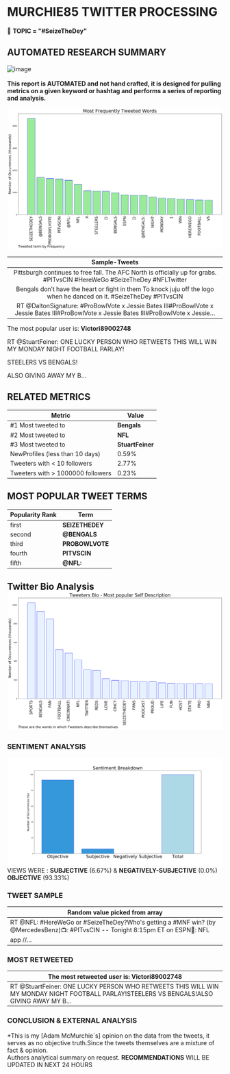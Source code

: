 # MURCHIE85 TWITTER PROCESSING 
&#x1F34E; **TOPIC = "#SeizeTheDey"**

## AUTOMATED RESEARCH SUMMARY

![image](https://marketingplatform.google.com/about/static/images/gmp/analytics-smb-benefit.jpg)
<br></br>
<b> This report is AUTOMATED and not hand crafted, it is designed for pulling metrics on a given keyword or hashtag and performs a series of reporting and analysis.</b>



![image](TWEETS.png)



|                **Sample-Tweets**        |
| :-------------: |
| Pittsburgh continues to free fall. The AFC North is officially up for grabs. #PITvsCIN #HereWeGo #SeizeTheDey #NFLTwitter |
| Bengals don’t have the heart or fight in them To knock juju off the logo when he danced on it. #SeizeTheDey #PITvsCIN |
| RT @DaltonSignature: #ProBowlVote x Jessie Bates III#ProBowlVote x Jessie Bates III#ProBowlVote x Jessie Bates III#ProBowlVote x Jessie… |

The most popular user is: **Victori89002748**
<div class="alert alert-block alert-danger"> RT @StuartFeiner: ONE LUCKY PERSON WHO RETWEETS THIS WILL WIN MY MONDAY NIGHT FOOTBALL PARLAY!

STEELERS VS BENGALS!

ALSO GIVING AWAY MY B…</div>

## RELATED METRICS<br>
| Metric | Value |
| ------------- | ------------- |
| #1 Most tweeted to  | **Bengals** |
| #2 Most tweeted to  | **NFL** |
| #3 Most tweeted to  | **StuartFeiner** |
| NewProfiles (less than 10 days) | 0.59%  |
| Tweeters with < 10 followers  | 2.77%|
| Tweeters with > 1000000 followers  | 0.23%  |



## MOST POPULAR TWEET TERMS 


| Popularity Rank  | Term |
| ------------- | ------------- |
| first  | **SEIZETHEDEY**  |
| second  | **@BENGALS**  |
| third  | **PROBOWLVOTE** |
| fourth  | **PITVSCIN**  |
| fifth  | **@NFL:**  |


## Twitter Bio Analysis![image](BIO.png)
### SENTIMENT ANALYSIS
![image](sentiment.png)
VIEWS WERE : **SUBJECTIVE**  (6.67%) & **NEGATIVELY-SUBJECTIVE** (0.0%) **OBJECTIVE** (93.33%)

### TWEET SAMPLE 
| Random value picked from array |
| ------------- |
|RT @NFL: #HereWeGo or #SeizeTheDey?Who's getting a #MNF win? (by @MercedesBenz)📺: #PITvsCIN -- Tonight 8:15pm ET on ESPN📱: NFL app //… |

### MOST RETWEETED 

| The most retweeted user is: **Victori89002748**  |
| ------------- |
| RT @StuartFeiner: ONE LUCKY PERSON WHO RETWEETS THIS WILL WIN MY MONDAY NIGHT FOOTBALL PARLAY!STEELERS VS BENGALS!ALSO GIVING AWAY MY B… |

### CONCLUSION & EXTERNAL ANALYSIS

*This is my [Adam McMurchie`s] opinion on the data from the tweets, it serves as no objective truth.Since the tweets themselves are a mixture of fact & opinion.<br>
Authors analytical summary on request.
**RECOMMENDATIONS** WILL BE UPDATED IN NEXT  24 HOURS <br>